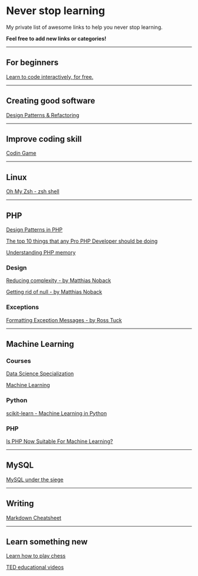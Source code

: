 # Never stop learning

My private list of awesome links to help you never stop learning.

**Feel free to add new links or categories!**

---
## For beginners

[Learn to code interactively, for free.](https://www.codecademy.com/)

---
## Creating good software 

[Design Patterns &amp; Refactoring](https://sourcemaking.com/)

---
## Improve coding skill

[Codin Game](https://www.codingame.com/home)

---
## Linux

[Oh My Zsh - zsh shell](https://github.com/robbyrussell/oh-my-zsh)

---
## PHP

[Design Patterns in PHP](https://github.com/domnikl/DesignPatternsPHP)

[The top 10 things that any Pro PHP Developer should be doing](http://www.slideshare.net/sourceministry/the-top-10-things-that-any-pro-php-developer-should-be-doing)

[Understanding PHP memory](http://www.slideshare.net/jpauli/understanding-php-memory)

### Design

[Reducing complexity - by Matthias Noback](https://www.ibuildings.nl/blog/2016/01/programming-guidelines-php-developers-part-1-reducing-complexity)

[Getting rid of null - by Matthias Noback](https://www.ibuildings.nl/blog/2016/01/programming-guidelines-php-developers-part-2-getting-rid-null)

### Exceptions

[Formatting Exception Messages - by Ross Tuck](http://rosstuck.com/formatting-exception-messages/)

---
## Machine Learning

### Courses

[Data Science Specialization](https://www.coursera.org/specializations/jhu-data-science)

[Machine Learning](https://www.coursera.org/learn/machine-learning)

### Python

[scikit-learn - Machine Learning in Python](http://scikit-learn.org/stable/)

### PHP

[Is PHP Now Suitable For Machine Learning?](https://medium.com/@syntheticmatt/is-php-now-suitable-for-machine-learning-a24e0f3233ac#.5glbifax2)

---
## MySQL

[MySQL under the siege](http://www.slideshare.net/sourceministry/mysql-under-the-siege)

---
## Writing

[Markdown Cheatsheet](https://github.com/adam-p/markdown-here/wiki/Markdown-Cheatsheet)

---
## Learn something new

[Learn how to play chess](https://www.chesscademy.com/)

[TED educational videos](http://ed.ted.com/)